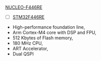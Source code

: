 [NUCLEO-F446RE](https://os.mbed.com/platforms/ST-Nucleo-F446RE)


- [ ] [STM32F446RE](https://www.st.com/en/microcontrollers-microprocessors/stm32f446re.html)

- High-performance foundation line,
- Arm Cortex-M4 core with DSP and FPU,
- 512 Kbytes of Flash memory,
- 180 MHz CPU,
- ART Accelerator,
- Dual QSPI
